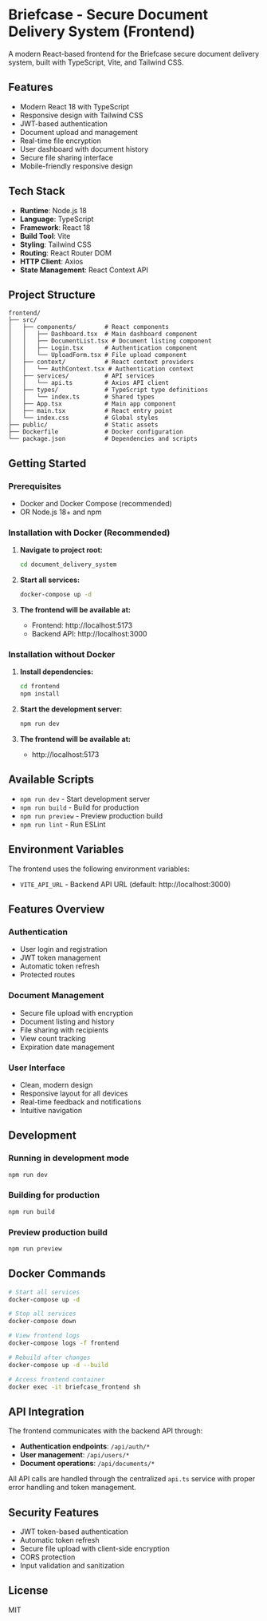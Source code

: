 # Briefcase - Secure Document Delivery System (Frontend)

A modern React-based frontend for the Briefcase secure document delivery system, built with TypeScript, Vite, and Tailwind CSS.

## Features

- Modern React 18 with TypeScript
- Responsive design with Tailwind CSS
- JWT-based authentication
- Document upload and management
- Real-time file encryption
- User dashboard with document history
- Secure file sharing interface
- Mobile-friendly responsive design

## Tech Stack

- **Runtime**: Node.js 18
- **Language**: TypeScript
- **Framework**: React 18
- **Build Tool**: Vite
- **Styling**: Tailwind CSS
- **Routing**: React Router DOM
- **HTTP Client**: Axios
- **State Management**: React Context API

## Project Structure

```
frontend/
├── src/
│   ├── components/        # React components
│   │   ├── Dashboard.tsx  # Main dashboard component
│   │   ├── DocumentList.tsx # Document listing component
│   │   ├── Login.tsx      # Authentication component
│   │   └── UploadForm.tsx # File upload component
│   ├── context/           # React context providers
│   │   └── AuthContext.tsx # Authentication context
│   ├── services/          # API services
│   │   └── api.ts         # Axios API client
│   ├── types/             # TypeScript type definitions
│   │   └── index.ts       # Shared types
│   ├── App.tsx            # Main app component
│   ├── main.tsx           # React entry point
│   └── index.css          # Global styles
├── public/                # Static assets
├── Dockerfile             # Docker configuration
└── package.json           # Dependencies and scripts
```

## Getting Started

### Prerequisites

- Docker and Docker Compose (recommended)
- OR Node.js 18+ and npm

### Installation with Docker (Recommended)

1. **Navigate to project root:**
   ```bash
   cd document_delivery_system
   ```

2. **Start all services:**
   ```bash
   docker-compose up -d
   ```

3. **The frontend will be available at:**
   - Frontend: http://localhost:5173
   - Backend API: http://localhost:3000

### Installation without Docker

1. **Install dependencies:**
   ```bash
   cd frontend
   npm install
   ```

2. **Start the development server:**
   ```bash
   npm run dev
   ```

3. **The frontend will be available at:**
   - http://localhost:5173

## Available Scripts

- `npm run dev` - Start development server
- `npm run build` - Build for production
- `npm run preview` - Preview production build
- `npm run lint` - Run ESLint

## Environment Variables

The frontend uses the following environment variables:

- `VITE_API_URL` - Backend API URL (default: http://localhost:3000)

## Features Overview

### Authentication
- User login and registration
- JWT token management
- Automatic token refresh
- Protected routes

### Document Management
- Secure file upload with encryption
- Document listing and history
- File sharing with recipients
- View count tracking
- Expiration date management

### User Interface
- Clean, modern design
- Responsive layout for all devices
- Real-time feedback and notifications
- Intuitive navigation

## Development

### Running in development mode
```bash
npm run dev
```

### Building for production
```bash
npm run build
```

### Preview production build
```bash
npm run preview
```

## Docker Commands

```bash
# Start all services
docker-compose up -d

# Stop all services
docker-compose down

# View frontend logs
docker-compose logs -f frontend

# Rebuild after changes
docker-compose up -d --build

# Access frontend container
docker exec -it briefcase_frontend sh
```

## API Integration

The frontend communicates with the backend API through:

- **Authentication endpoints**: `/api/auth/*`
- **User management**: `/api/users/*`
- **Document operations**: `/api/documents/*`

All API calls are handled through the centralized `api.ts` service with proper error handling and token management.

## Security Features

- JWT token-based authentication
- Automatic token refresh
- Secure file upload with client-side encryption
- CORS protection
- Input validation and sanitization

## License

MIT
